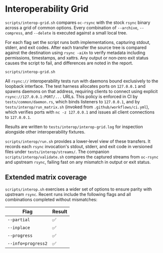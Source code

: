 # Interoperability Grid

`scripts/interop-grid.sh` compares `oc-rsync` with the stock `rsync` binary across a grid of common options. Every combination of `--archive`, `--compress`, and `--delete` is executed against a small local tree.

For each flag set the script runs both implementations, capturing stdout, stderr, and exit codes. After each transfer the source tree is compared against the destination using `rsync -aiXn` to verify metadata including permissions, timestamps, and xattrs. Any output or non‑zero exit status causes the script to fail, and differences are noted in the report.

```
scripts/interop-grid.sh
```

All `rsync://` interoperability tests run with daemons bound exclusively to
the loopback interface. The test harness allocates ports on `127.0.0.1` and
spawns daemons on that address, requiring clients to connect using explicit
`rsync://127.0.0.1:PORT/...` URLs. This policy is enforced in CI by
`tests/common/daemon.rs`, which binds listeners to `127.0.0.1`, and by
`tests/interop/run_matrix.sh` (invoked from `.github/workflows/ci.yml`), which
verifies ports with `nc -z 127.0.0.1` and issues all client connections to
`127.0.0.1`.

Results are written to `tests/interop/interop-grid.log` for inspection alongside other interoperability fixtures.

`scripts/interop/run.sh` provides a lower‑level view of these transfers.  It
records each `rsync` invocation's stdout, stderr, and exit code in versioned
files under `tests/interop/streams/`.  The companion
`scripts/interop/validate.sh` compares the captured streams from `oc-rsync` and
upstream `rsync`, failing fast on any mismatch in output or exit status.

## Extended matrix coverage

`scripts/interop.sh` exercises a wider set of options to ensure
parity with upstream `rsync`. Recent runs include the following flags and all
combinations completed without mismatches:

| Flag | Result |
| --- | --- |
| `--partial` | ✅ |
| `--inplace` | ✅ |
| `--progress` | ✅ |
| `--info=progress2` | ✅ |
